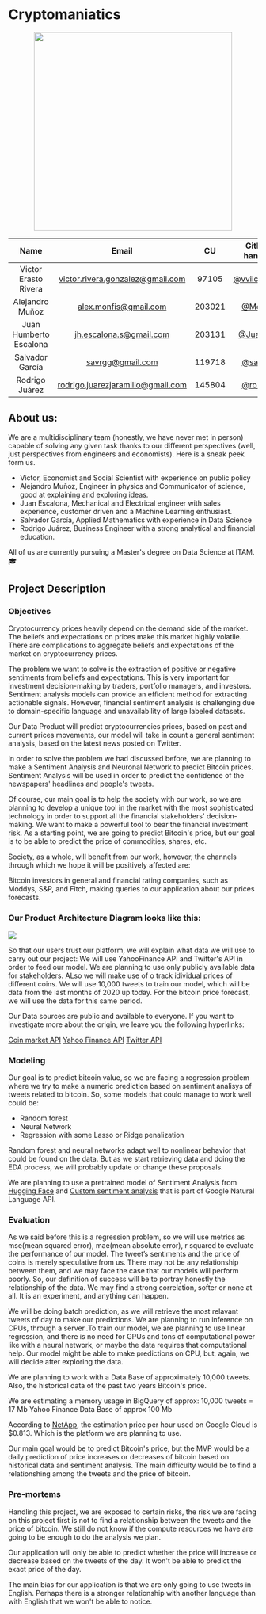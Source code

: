 # Cryptomaniatics
<p align="center">
  <img width="400" height="400" src="https://github.com/ro-juja/probable-umbrella/blob/ca82415746efb7da244d8d6236340324158a555d/images/crypto.gif">
</p>

<center>

|**Name**|**Email**|**CU**|**Github handler**| 
|:---:|:---:|:---:|:---:|
| Victor Erasto Rivera | victor.rivera.gonzalez@gmail.com| 97105 | [@vviiccttoorr](https://github.com/vviiccttoorr)| 
| Alejandro Muñoz | alex.monfis@gmail.com | 203021 | [@Monfiz](https://github.com/Monfiz) | 
| Juan Humberto Escalona| jh.escalona.s@gmail.com | 203131 | [@Juanes8](https://github.com/Juanes8)| 
| Salvador García  | savrgg@gmail.com | 119718 | [@savrgg](https://github.com/savrgg) | 
| Rodrigo Juárez | rodrigo.juarezjaramillo@gmail.com | 145804 | [@ro-juja](https://github.com/ro-juja)| 
    
</center>

## About us:

We are a multidisciplinary team (honestly, we have never met in person) capable of solving any given task thanks to our different perspectives (well, just perspectives from engineers and economists). Here is a sneak peek form us.
- Victor, Economist and Social Scientist with experience on public policy
- Alejandro Muñoz, Engineer in physics and Communicator of science, good at explaining and exploring ideas.  
- Juan Escalona, Mechanical and Electrical engineer with sales experience, customer driven and a Machine Learning enthusiast.
- Salvador García, Applied Mathematics with experience in Data Science
- Rodrigo Juárez, Business Engineer with a strong analytical and financial education.

All of us are currently pursuing a Master's degree on Data Science at ITAM.  🎓 

## Project Description
### **Objectives**

Cryptocurrency prices heavily depend on the demand side of the market. The beliefs and expectations on prices make this market highly volatile. There are complications to aggregate beliefs and expectations of the market on cryptocurrency prices.

The problem we want to solve is the extraction of positive or negative sentiments from beliefs and expectations. This is very important for investment decision-making by traders, portfolio managers, and investors. Sentiment analysis models can provide an efficient method for extracting actionable signals. However, financial sentiment analysis is challenging due to domain-specific language and unavailability of large labeled datasets.

Our Data Product will predict cryptocurrencies prices, based on past and current prices movements, our model will take in count a general sentiment analysis, based on the latest news posted on Twitter.

In order to solve the problem we had discussed before, we are planning to make a Sentiment Analysis and Neuronal Network to predict Bitcoin prices. Sentiment Analysis will be used in order to predict the confidence of the newspapers' headlines and people's tweets.  

Of course, our main goal is to help the society with our work, so we are planning to develop a unique tool in the market with the most sophisticated technology in order to support all the financial stakeholders' decision-making. We want to make a powerful tool to bear the financial investment risk. As a starting point, we are going to predict Bitcoin's price, but our goal is to be able to predict the price of commodities, shares, etc. 

Society, as a whole, will benefit from our work, however, the channels through which we hope it will be positively affected are:

Bitcoin investors in general and financial rating companies, such as Moddys, S&P, and Fitch, making queries to our application about our prices forecasts.


### **Our Product Architecture  Diagram looks like this:**

![](https://i.imgur.com/URvdJK6.png)


So that our users trust our platform, we will explain what data we will use to carry out our project:
We will use YahooFinance API and Twitter's API in order to feed our model. We are planning to use only publicly available data for stakeholders. ALso we will make use of o track idividual prices of different coins. We will use 10,000 tweets to train our model, which will be data from the last months of 2020 up today. For the bitcoin price forecast, we will use the data for this same period. 

Our Data sources are public and available to everyone. If you want to investigate more about the origin, we leave you the following hyperlinks:

[Coin market API](https://coinmarketcap.com/api/documentation/v1/)
[Yahoo Finance API](https://www.yahoofinanceapi.com/)
[Twitter API](https://developer.twitter.com/)

### **Modeling**

Our goal is to predict  bitcoin value, so we are facing a regression problem where we try to make a numeric prediction based on sentiment analisys of tweets related to bitcoin. So, some models that could manage to work well could be:

* Random forest
* Neural Network
* Regression with some Lasso or Ridge penalization

Random forest and neural networks adapt well to nonlinear behavior that could be found on the data. But as we start retrieving data and doing the EDA process, we will probably update or change these proposals. 

We are planning to use a pretrained model of Sentiment Analysis from [Hugging Face](https://huggingface.co/sagorsarker/codeswitch-spaeng-sentiment-analysis-lince) and [Custom sentiment analysis](https://cloud.google.com/natural-language#section-6) that is part of Google Natural Language API.


### **Evaluation**

As we said before this is a regression problem, so we will use metrics as mse(mean squared error), mae(mean absolute error), r squared to evaluate the performance of our model. The tweet’s sentiments and the price of coins is merely speculative from us. There may not be any relationship between them, and we may face the case that our models will perform poorly. So, our definition of success will be to portray honestly the relationship of the data. We may find a strong correlation, softer or none at all. It is an experiment, and anything can happen.


We will be doing batch prediction, as we will retrieve the most relavant tweets of day to make our predictions. We are planning to run  inference on CPUs,  through a server..To train our model, we are planning to use linear regression, and there is no need for GPUs and tons of computational power like with a neural network, or maybe the data requires that computational help. Our model might be able to  make predictions on CPU, but, again, we will decide after exploring the data.
    

We are planning to work with a Data Base of approximately 10,000 tweets. Also, the historical data of the past two years Bitcoin's price. 

We are estimating a memory usage in BigQuery of approx: 
10,000 tweets = 17 Mb
Yahoo Finance Data Base of approx 100 Mb

According to [NetApp](https://cloud.netapp.com/blog/google-cloud-pricing-vs-aws-a-fair-comparison-gcp-aws-cvo-blg), the estimation price per hour used on Google Cloud is $0.813. Which is the platform we are planning to use. 
    

Our main goal would be to predict Bitcoin's price, but the MVP would be a daily prediction of price increases or decreases of bitcoin based on historical data and sentiment analysis. The main difficulty would be to find a relationshing among the tweets and the price of bitcoin.  

### **Pre-mortems**

Handling this project, we are exposed to certain risks, the risk we are facing on this project first is not to find a relationship between the tweets and the price of bitcoin. We still do not know if the compute resources we have are going to be enough to do the analysis we plan. 

Our application will only be able to predict whether the price will increase or decrease based on the tweets of the day. It won't be able to predict the exact price of the day.    

The main bias for our application is that we are only going to use tweets in English. Perhaps there is a stronger relationship with another language than with English that we won't be able to notice.
